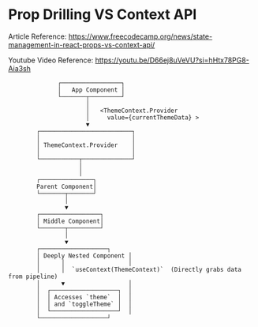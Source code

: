 # Prop Drilling VS Context API

Article Reference: https://www.freecodecamp.org/news/state-management-in-react-props-vs-context-api/

Youtube Video Reference: https://youtu.be/D66ej8uVeVU?si=hHtx78PG8-Aia3sh

                  ┌─────────────────┐
                  │   App Component │
                  └───────┬─────────┘
                          │
                          │   <ThemeContext.Provider
                          │     value={currentThemeData} >
                          ▼
            ┌──────────────────────────┐
            │                          │
            │ ThemeContext.Provider    │
            │                          │
            └───────────┬──────────────┘
                        │
                        │
            ┌───────────────┐
            Parent Component│
            └───────┬───────┘
                    │
                    ▼
            ┌─────────────────┐
            │ Middle Component│
            └───────┬─────────┘
                    │
                    ▼
            ┌───────────────────┐
            │ Deeply Nested Component │
            │      │                  │
            │      │  `useContext(ThemeContext)`  (Directly grabs data from pipeline)
            │      ▼                  │
            │  ┌───────────────────┐  │
            │  │ Accesses `theme`  │  │
            │  │ and `toggleTheme` │  │
            │  └───────────────────┘  │
            └───────────────────┘
